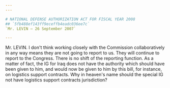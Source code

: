 ```yaml
---
---

# NATIONAL DEFENSE AUTHORIZATION ACT FOR FISCAL YEAR 2008
## `5fb488ef143ff9eceffb4eadc036ee7c`
`Mr. LEVIN — 26 September 2007`

---
```



Mr. LEVIN. I don't think working closely with the Commission 
collaboratively in any way means they are not going to report to us. 
They will continue to report to the Congress. There is no shift of the 
reporting function. As a matter of fact, the IG for Iraq does not have 
the authority which should have been given to him, and would now be 
given to him by this bill, for instance, on logistics support 
contracts. Why in heaven's name should the special IG not have 
logistics support contracts jurisdiction?